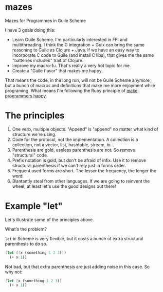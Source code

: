 # mazes
Mazes for Programmes in Guile Scheme

I have 3 goals doing this:
- Learn Guile Scheme. I'm particularly interested in FFI and multithreading. I think the C integration + Guix can bring the same reasoning to Guile as Clojure + Java. If we have an easy way to incorporate C code to Guile (and install C libs), that gives me the same "batteries included" trait of Clojure.
- Improve my macro-fu. That's really a very hot topic for me.
- Create a "Guile flavor" that makes me happy.

That means the code, in the long run, will not be Guile Scheme anymore, but a bunch of macros and definitions that make me more enjoyment while programing. What means I'm following the Ruby principle of [make programmers happy](https://www.artima.com/intv/rubyP.html).

# The principles

1. One verb, multiple objects. "Append" is "append" no matter what kind of structure we're using.
2. Code for the protocol, not the implementation. A collection is a collection, not a vector, list, hashtable, stream, io...
3. Parenthesis are gold, useless parenthesis are not. So remove "structural" code.
4. Prefix notation is gold, but don't be afraid of infix. Use it to remove structural parenthesis if we can't rely just in forms order.
5. Frequent used forms are short. The lesser the frequency, the longer the word.
6. Blantantly steal from other languages. If we are going to reinvent the wheel, at least let's use the good designs out there!

# Example "let"

Let's illustrate some of the principles above.

What's the problem?

`let` in Scheme is very flexible, but it costs a bunch of extra structural parenthesis to do so.

```Scheme
(let ([x (something 1 2 3)])
  (+ x 1))
```

Not bad, but that extra parenthesis are just adding noise in this case. So why not:

```Scheme
(let [x (something 1 2 3)]
  (+ x 1))
```
